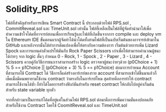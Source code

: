 # Solidity_RPS
ไฟล์ที่สำคัญสำหรับการเขียน Smart Contract นี้ ประกอบด้วยไฟล์ RPS.sol , CommitReveal.sol และ TimeUnit.sol เท่านั้น ไฟล์ที่เหลือเป็นไฟล์ที่ผู้จัดทำนำมาใส่เพื่อทำความเข้าใจโค้ดที่อาจารย์สอนเพื่อการเรียนรู้และไฟล์ที่เกิดขึ้นจากการ compile และ deploy vm ใน Ethereum IDE
ขั้นตอนแรกผู้จัดทำได้นำโค้ดทั้งสามไฟล์ที่เป็นฉบับเริ่มต้นของอาจารย์เข้ามาใน GitHub และหลังจากนั้นได้ทำการดัดแปลงเพื่อให้ตรงกับความต้องการ เริ่มต้นด้วยการเพิ่ม Lizard Spock และการแทนค่าตัวแปรให้มันกับ Rock Paper Scissors เก่าเพื่อให้สามารถคำนวณผู้ชนะได้ง่ายๆ จาก logic สั้นๆ
กำหนด 0 - Rock, 1 - Spock , 2 - Paper , 3 - Lizard , 4 - Scissors ควบคู่กับวิธีการชนะเราสามารถสร้าง logic ตรวจหาผู้ชนะง่ายๆด้วย (p0Choice + 1) % 5 == p1Choice || (p0Choice + 3) % 5 == p1Choice)
ต่อมาการกำหนด Account ที่สามารถใช้ Contract ได้ วิธีการก็แค่สร้างอาร์เรย์ของราย account ที่สามารถเข้าได้ขึ้นมาแล้วก็เช็คเมื่อมีคนพยายามใช้งาน contract ว่าตรงกับในอาร์เรย์ไหม
สุดท้ายคือการทำให้ contract สามารถใช้งานได้ซ้ำ ก็ทำได้โดยการสร้างฟังก์ชันสำหรับ reset contract ให้กลับไปอยู่ค่าเริ่มต้นสำหรับ state variable ทุกตัว

จากที่กล่าวมาเป็นการแก้โค้ดที่อยู่แค่ในส่วนไฟล์ RPS.sol ต่อมาคือการเพิ่มความมั่นคงปลอดภัยสำหรับใช้งาน Contract โดยใช้ CoomitReveal.sol และ TimeUnit.sol
